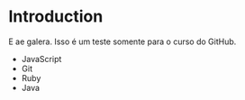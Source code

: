 Introduction
==========
E ae galera. Isso é um teste somente para o curso do GitHub.
* JavaScript
* Git
* Ruby
* Java

